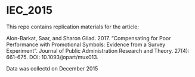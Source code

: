 # IEC_2015

This repo contains replication materials for the article: 

Alon-Barkat, Saar, and Sharon Gilad. 2017. “Compensating for Poor Performance with Promotional Symbols: Evidence from a Survey Experiment”. Journal of Public Administration Research and Theory. 27(4): 661-675. DOI: 10.1093/jopart/mux013.

Data was collectd on December 2015
